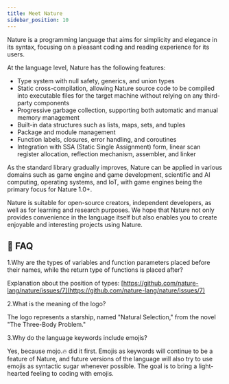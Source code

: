 ```yaml
---
title: Meet Nature
sidebar_position: 10
---
```


Nature is a programming language that aims for simplicity and elegance in its syntax, focusing on a pleasant coding and reading experience for its users.

At the language level, Nature has the following features:

- Type system with null safety, generics, and union types
- Static cross-compilation, allowing Nature source code to be compiled into executable files for the target machine without relying on any third-party components
- Progressive garbage collection, supporting both automatic and manual memory management
- Built-in data structures such as lists, maps, sets, and tuples
- Package and module management
- Function labels, closures, error handling, and coroutines
- Integration with SSA (Static Single Assignment) form, linear scan register allocation, reflection mechanism, assembler, and linker

As the standard library gradually improves, Nature can be applied in various domains such as game engine and game development, scientific and AI computing, operating systems, and IoT, with game engines being the primary focus for Nature 1.0+.

Nature is suitable for open-source creators, independent developers, as well as for learning and research purposes. We hope that Nature not only provides convenience in the language itself but also enables you to create enjoyable and interesting projects using Nature.


## 🫧 FAQ

1.Why are the types of variables and function parameters placed before their names, while the return type of functions is placed after?

Explanation about the position of types: [https://github.com/nature-lang/nature/issues/7](https://github.com/nature-lang/nature/issues/7)

2.What is the meaning of the logo?

The logo represents a starship, named "Natural Selection," from the novel "The Three-Body Problem."

3.Why do the language keywords include emojis?

Yes, because mojo.🔥 did it first. Emojis as keywords will continue to be a feature of Nature, and future versions of the language will also try to use emojis as syntactic sugar whenever possible. The goal is to bring a light-hearted feeling to coding with emojis.


